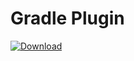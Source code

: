 
Gradle Plugin
====

[ ![Download](https://api.bintray.com/packages/evove-tech/maven/gradle-plugin/images/download.svg) ](https://bintray.com/evove-tech/maven/gradle-plugin/_latestVersion)
